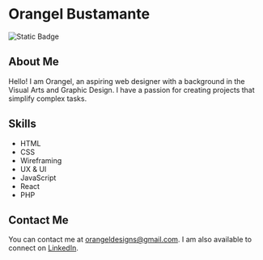 # Orangel Bustamante

<!---[![Website](https://img.shields.io/badge/Website-yourwebsite.com-blue)](https://yourwebsite.com)--->
![Static Badge](https://img.shields.io/badge/orangeldesigns-blue?style=for-the-badge&logo=linkedin&link=https%3A%2F%2Fwww.linkedin.com%2Fin%2Forangeldesigns%2F)


## About Me

Hello! I am Orangel, an aspiring web designer with a background in the Visual Arts and Graphic Design. I have a passion for creating projects that simplify complex tasks.

## Skills

- HTML
- CSS
- Wireframing
- UX & UI
- JavaScript
- React
- PHP

<!---
## Projects

- [Project Name](https://github.com/yourusername/projectname): A brief description of the project.
- [Project Name](https://github.com/yourusername/projectname): A brief description of the project.
- [Project Name](https://github.com/yourusername/projectname): A brief description of the project.
--->
## Contact Me

You can contact me at orangeldesigns@gmail.com. I am also available to connect on [LinkedIn](https://www.linkedin.com/in/orangeldesigns/).


<!---
0designs/0designs is a ✨ special ✨ repository because its `README.md` (this file) appears on your GitHub profile.
You can click the Preview link to take a look at your changes.
--->
